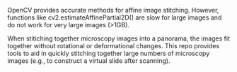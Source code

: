 OpenCV provides accurate methods for affine image stitching. However, functions like cv2.estimateAffinePartial2D() are slow for large images and do not work for very large images (>1GB).

When stitiching together microscopy images into a panorama, the images fit together without rotational or deformational changes. This repo provides tools to aid in quickly stitching together large numbers of microscopy images (e.g., to construct a virtual slide after scanning).

